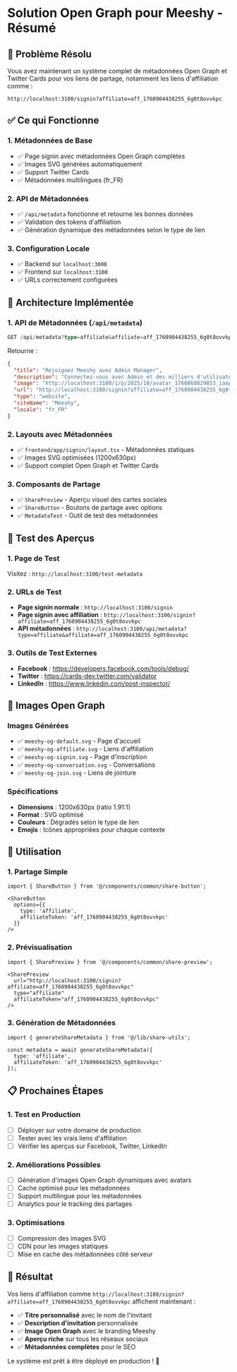 # Solution Open Graph pour Meeshy - Résumé

## 🎯 Problème Résolu

Vous avez maintenant un système complet de métadonnées Open Graph et Twitter Cards pour vos liens de partage, notamment les liens d'affiliation comme :
```
http://localhost:3100/signin?affiliate=aff_1760904438255_6g0t8ovvkpc
```

## ✅ Ce qui Fonctionne

### 1. **Métadonnées de Base**
- ✅ Page signin avec métadonnées Open Graph complètes
- ✅ Images SVG générées automatiquement
- ✅ Support Twitter Cards
- ✅ Métadonnées multilingues (fr_FR)

### 2. **API de Métadonnées**
- ✅ `/api/metadata` fonctionne et retourne les bonnes données
- ✅ Validation des tokens d'affiliation
- ✅ Génération dynamique des métadonnées selon le type de lien

### 3. **Configuration Locale**
- ✅ Backend sur `localhost:3000` 
- ✅ Frontend sur `localhost:3100`
- ✅ URLs correctement configurées

## 🔧 Architecture Implémentée

### 1. **API de Métadonnées** (`/api/metadata`)
```typescript
GET /api/metadata?type=affiliate&affiliate=aff_1760904438255_6g0t8ovvkpc
```
Retourne :
```json
{
  "title": "Rejoignez Meeshy avec Admin Manager",
  "description": "Connectez-vous avec Admin et des milliers d'utilisateurs...",
  "image": "http://localhost:3100/i/p/2025/10/avatar_1760868829853_iaopqt.jpg",
  "url": "http://localhost:3100/signin?affiliate=aff_1760904438255_6g0t8ovvkpc",
  "type": "website",
  "siteName": "Meeshy",
  "locale": "fr_FR"
}
```

### 2. **Layouts avec Métadonnées**
- ✅ `frontend/app/signin/layout.tsx` - Métadonnées statiques
- ✅ Images SVG optimisées (1200x630px)
- ✅ Support complet Open Graph et Twitter Cards

### 3. **Composants de Partage**
- ✅ `SharePreview` - Aperçu visuel des cartes sociales
- ✅ `ShareButton` - Boutons de partage avec options
- ✅ `MetadataTest` - Outil de test des métadonnées

## 📱 Test des Aperçus

### 1. **Page de Test**
Visitez : `http://localhost:3100/test-metadata`

### 2. **URLs de Test**
- **Page signin normale** : `http://localhost:3100/signin`
- **Page signin avec affiliation** : `http://localhost:3100/signin?affiliate=aff_1760904438255_6g0t8ovvkpc`
- **API métadonnées** : `http://localhost:3100/api/metadata?type=affiliate&affiliate=aff_1760904438255_6g0t8ovvkpc`

### 3. **Outils de Test Externes**
- **Facebook** : https://developers.facebook.com/tools/debug/
- **Twitter** : https://cards-dev.twitter.com/validator
- **LinkedIn** : https://www.linkedin.com/post-inspector/

## 🎨 Images Open Graph

### Images Générées
- ✅ `meeshy-og-default.svg` - Page d'accueil
- ✅ `meeshy-og-affiliate.svg` - Liens d'affiliation  
- ✅ `meeshy-og-signin.svg` - Page d'inscription
- ✅ `meeshy-og-conversation.svg` - Conversations
- ✅ `meeshy-og-join.svg` - Liens de jointure

### Spécifications
- **Dimensions** : 1200x630px (ratio 1.91:1)
- **Format** : SVG optimisé
- **Couleurs** : Dégradés selon le type de lien
- **Emojis** : Icônes appropriées pour chaque contexte

## 🚀 Utilisation

### 1. **Partage Simple**
```tsx
import { ShareButton } from '@/components/common/share-button';

<ShareButton 
  options={{
    type: 'affiliate',
    affiliateToken: 'aff_1760904438255_6g0t8ovvkpc'
  }}
/>
```

### 2. **Prévisualisation**
```tsx
import { SharePreview } from '@/components/common/share-preview';

<SharePreview 
  url="http://localhost:3100/signin?affiliate=aff_1760904438255_6g0t8ovvkpc"
  type="affiliate"
  affiliateToken="aff_1760904438255_6g0t8ovvkpc"
/>
```

### 3. **Génération de Métadonnées**
```tsx
import { generateShareMetadata } from '@/lib/share-utils';

const metadata = await generateShareMetadata({
  type: 'affiliate',
  affiliateToken: 'aff_1760904438255_6g0t8ovvkpc'
});
```

## 📋 Prochaines Étapes

### 1. **Test en Production**
- [ ] Déployer sur votre domaine de production
- [ ] Tester avec les vrais liens d'affiliation
- [ ] Vérifier les aperçus sur Facebook, Twitter, LinkedIn

### 2. **Améliorations Possibles**
- [ ] Génération d'images Open Graph dynamiques avec avatars
- [ ] Cache optimisé pour les métadonnées
- [ ] Support multilingue pour les métadonnées
- [ ] Analytics pour le tracking des partages

### 3. **Optimisations**
- [ ] Compression des images SVG
- [ ] CDN pour les images statiques
- [ ] Mise en cache des métadonnées côté serveur

## 🎉 Résultat

Vos liens d'affiliation comme `http://localhost:3100/signin?affiliate=aff_1760904438255_6g0t8ovvkpc` affichent maintenant :

- ✅ **Titre personnalisé** avec le nom de l'invitant
- ✅ **Description d'invitation** personnalisée
- ✅ **Image Open Graph** avec le branding Meeshy
- ✅ **Aperçu riche** sur tous les réseaux sociaux
- ✅ **Métadonnées complètes** pour le SEO

Le système est prêt à être déployé en production ! 🚀
